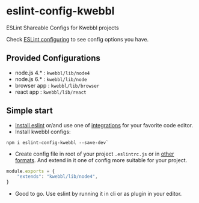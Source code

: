 # eslint-config-kwebbl
ESLint Shareable Configs for Kwebbl projects

Check [ESLint configuring](http://eslint.org/docs/user-guide/configuring) to see config options you have.

## Provided Configurations
  * node.js 4.* : `kwebbl/lib/node4`
  * node.js 6.* : `kwebbl/lib/node`
  * browser app : `kwebbl/lib/browser`
  * react app : `kwebbl/lib/react`

## Simple start
  * [Install eslint](https://www.npmjs.com/package/eslint#installation-and-usage) or/and use one of [integrations](http://eslint.org/docs/user-guide/integrations) for your favorite code editor.
  * Install kwebbl configs:
  ```
  npm i eslint-config-kwebbl --save-dev`
  ```
  * Create config file in root of your project `.eslintrc.js` or in [other formats](http://eslint.org/docs/user-guide/configuring#configuration-file-formats). And extend in it one of config more suitable for your project.
  ```javascript
  module.exports = {
      "extends": "kwebbl/lib/node4",
  }
  ```
  * Good to go. Use eslint by running it in cli or as plugin in your editor.
